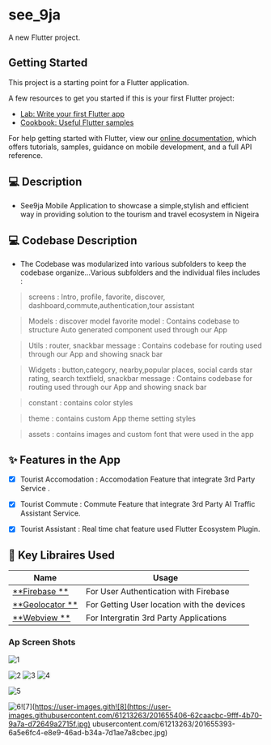 # see_9ja

A new Flutter project.

## Getting Started

This project is a starting point for a Flutter application.

A few resources to get you started if this is your first Flutter project:

- [Lab: Write your first Flutter app](https://flutter.dev/docs/get-started/codelab)
- [Cookbook: Useful Flutter samples](https://flutter.dev/docs/cookbook)

For help getting started with Flutter, view our
[online documentation](https://flutter.dev/docs), which offers tutorials,
samples, guidance on mobile development, and a full API reference.


## 💻 Description

-  See9ja Mobile Application to showcase a simple,stylish and efficient way in providing solution to the tourism and travel ecosystem in Nigeira 

## 💻 Codebase Description

- The Codebase was modularized into various subfolders to keep the codebase organize...Various subfolders and the individual files includes :

> screens  : Intro, profile, favorite, discover, dashboard,commute,authentication,tour assistant

> Models : discover model favorite model : Contains codebase to structure Auto generated component used through our App


> Utils : router, snackbar message : Contains codebase for routing used through our App and showing snack bar

> Widgets : button,category, nearby,popular places, social cards star rating, search textfield, snackbar message : Contains codebase for routing used through our App and showing snack bar

> constant : contains color styles

> theme : contains custom App theme setting styles

> assets : contains images and custom font that were used in the app


## ✨ Features in the App

- [x] Tourist Accomodation : Accomodation Feature that integrate 3rd Party Service .
- [x] Tourist Commute : Commute Feature that integrate 3rd Party AI Traffic Assistant Service.
- [x] Tourist Assistant : Real time chat feature used Flutter Ecosystem Plugin.


## 🔌 Key Libraires Used

| Name                                                    | Usage                                               |
| ------------------------------------------------------- | --------------------------------------------------- |
| [**Firebase **](https://pub.dev/packages/avatar_glow)       | For User Authentication with Firebase                             |
| [**Geolocator **](https://pub.dev/packages/geolocator)     |  For Getting User location with the devices    |
| [**Webview **](https://pub.dev/packages/geolocator)     |  For Intergratin 3rd Party Applications  |



### Ap Screen Shots


![1](https://user-images.githubusercontent.com/61213263/201655290-4a9bf78e-3540-4943-b5b5-5e700b065c6b.jpg)


![2](https://user-images.githubusercontent.com/61213263/201655305-7e053a80-c877-4bfc-8cb9-5eae0d5ec9ae.jpg)
![3](https://user-images.githubusercontent.com/61213263/201655310-c5a9504e-a09c-41d8-9d83-f46626cebd8a.jpg)
![4](https://user-images.githubusercontent.com/61213263/201655319-4dcc4d62-bb29-4d67-9b53-eb5a2bd8cec8.jpg)



![5](https://user-images.githubusercontent.com/61213263/201655377-34b65423-e6a0-4abb-9962-92765c914289.jpg)


![6](https://user-images.githubusercontent.com/61213263/201655384-855782d5-6133-45b6-baaf-fd8cfd50f105.jpg)![7](https://user-images.gith![8](https://user-images.githubusercontent.com/61213263/201655406-62caacbc-9fff-4b70-9a7a-d72649a2715f.jpg)
ubusercontent.com/61213263/201655393-6a5e6fc4-e8e9-46ad-b34a-7d1ae7a8cbec.jpg)


